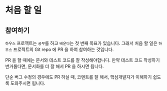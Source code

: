 # 처음 할 일

## 참여하기

`하우스` 프로젝트는 `공부`를 하고 `배운다`는 첫 번째 목표가 있습니다. 그래서 처음 할 일은 `하우스` 프로젝트의 Git repo 에 PR 을 하여 참여하는 것입니다.

PR 을 할 때에는 문서와 테스트 코드를 잘 작성해야합니다. 만약 테스트 코드 작성하기 번거롭다면, 문서화를 더 잘 해서 PR 을 하시면 됩니다.

단순 버그 수정의 경우에도 PR 하실 때, 코멘트를 잘 해서, 핵심개발자가 이해하기 쉽도록 도와주시면 됩니다.

